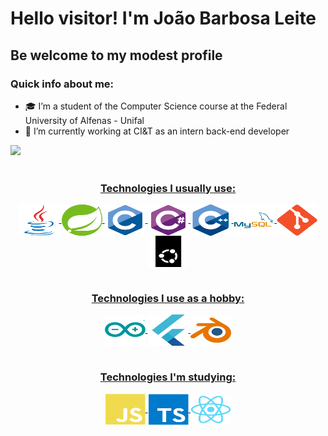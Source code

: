 # Hello visitor! I'm João Barbosa Leite
## Be welcome to my modest profile

### Quick info about me:
- 🎓 I’m a student of the Computer Science course at the Federal University of Alfenas - Unifal
- 🎸 I’m currently working at CI&T as an intern back-end developer

<div>
  <a href="https://github.com/JoaoBLeite">
<!--   <img height="180em" src="https://github-readme-stats.vercel.app/api?username=joaobleite&show_icons=true&theme=dark&include_all_commits=true&count_private=true" /> -->
  <img height="180em" src="https://github-readme-stats.vercel.app/api/top-langs/?username=joaobleite&layout=compact&langs_count=16&theme=dark" />
</div>

<div style="text-align: center">
  <div style="display: inline_block"><br>
    <h3> Technologies I usually use: </h3>
    <img align="center" alt="jp-java" height="50" width="65" src="https://github.com/devicons/devicon/blob/master/icons/java/java-original.svg">
    <img align="center" alt="jp-spring" height="50" width="65" src="https://github.com/devicons/devicon/blob/master/icons/spring/spring-original.svg">
    <img align="center" alt="jp-c" height="50" width="65" src="https://github.com/devicons/devicon/blob/master/icons/c/c-original.svg">
    <img align="center" alt="jp-c#" height="50" width="65" src="https://github.com/devicons/devicon/blob/master/icons/csharp/csharp-original.svg">
    <img align="center" alt="jp-cpp" height="50" width="65" src="https://github.com/devicons/devicon/blob/master/icons/cplusplus/cplusplus-original.svg">
    <img align="center" alt="jp-mysql" height="50" width="65" src="https://github.com/devicons/devicon/blob/master/icons/mysql/mysql-original-wordmark.svg">
    <img align="center" alt="jp-git" height="50" width="65" src="https://github.com/devicons/devicon/blob/master/icons/git/git-original.svg">
    <img align="center" alt="jp-ubunto" height="50" width="65" src="https://github.com/devicons/devicon/blob/master/icons/ubuntu/ubuntu-plain.svg">
  </div>

  <div style="display: inline_block"><br>
    <h3> Technologies I use as a hobby: </h3>
    <img align="center" alt="jp-arduino" height="50" width="65" src="https://github.com/devicons/devicon/blob/master/icons/arduino/arduino-original.svg">
    <img align="center" alt="jp-flutter" height="50" width="65" src="https://github.com/devicons/devicon/blob/master/icons/flutter/flutter-original.svg">
<!--     <img align="center" alt="jp-unity" height="50" width="65" src="https://github.com/devicons/devicon/blob/master/icons/unity/unity-original.svg"> -->
    <img align="center" alt="jp-blender" height="50" width="65" src="https://github.com/devicons/devicon/blob/master/icons/blender/blender-original.svg">
  </div>

  <div style="display: inline_block"><br>
    <h3> Technologies I'm studying: </h3>
    <img align="center" alt="jp-js" height="50" width="65" src="https://github.com/devicons/devicon/blob/master/icons/javascript/javascript-plain.svg">
    <img align="center" alt="jp-ts" height="50" width="65" src="https://github.com/devicons/devicon/blob/master/icons/typescript/typescript-plain.svg">
    <img align="center" alt="jp-react" height="50" width="65" src="https://github.com/devicons/devicon/blob/master/icons/react/react-original.svg">
  </div>
</div>
